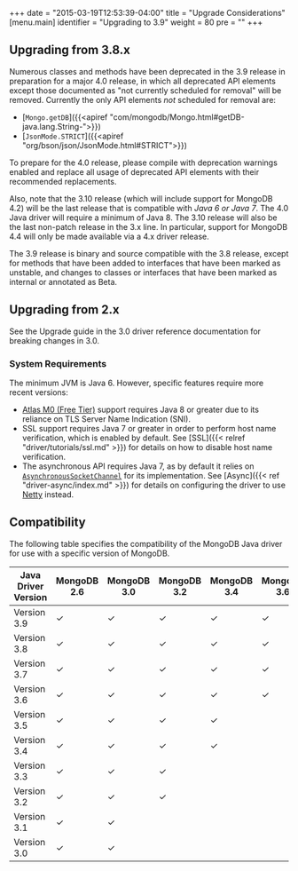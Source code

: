 +++
date = "2015-03-19T12:53:39-04:00"
title = "Upgrade Considerations"
[menu.main]
  identifier = "Upgrading to 3.9"
  weight = 80
  pre = "<i class='fa fa-level-up'></i>"
+++

## Upgrading from 3.8.x

Numerous classes and methods have been deprecated in the 3.9 release in preparation for a major 4.0 release, in which all deprecated
API elements except those documented as "not currently scheduled for removal" will be removed. Currently the only API elements _not_ 
scheduled for removal are:

* [`Mongo.getDB`]({{<apiref "com/mongodb/Mongo.html#getDB-java.lang.String-">}})
* [`JsonMode.STRICT`]({{<apiref "org/bson/json/JsonMode.html#STRICT">}}) 

To prepare for the 4.0 release, please compile with deprecation warnings enabled and replace all usage of deprecated API elements with their
recommended replacements.

Also, note that the 3.10 release (which will include support for MongoDB 4.2) will be the last release that is compatible with *Java 6
or Java 7*.  The 4.0 Java driver will require a minimum of Java 8. The 3.10 release will also be the last non-patch release in the 3.x 
line. In particular, support for MongoDB 4.4 will only be made available via a 4.x driver release.

The 3.9 release is binary and source compatible with the 3.8 release, except for methods that have been added to interfaces that
have been marked as unstable, and changes to classes or interfaces that have been marked as internal or annotated as Beta.

## Upgrading from 2.x

See the Upgrade guide in the 3.0 driver reference documentation for breaking changes in 3.0.

### System Requirements

The minimum JVM is Java 6. However, specific features require more recent versions:

- [Atlas M0 (Free Tier)](https://docs.atlas.mongodb.com/getting-started/) support requires Java 8 or greater due to 
its reliance on TLS Server Name Indication (SNI).
- SSL support requires Java 7 or greater in order to perform host name verification, which is enabled by default.  See
[SSL]({{< relref "driver/tutorials/ssl.md" >}}) for details on how to disable host name verification.
- The asynchronous API requires Java 7, as by default it relies on
[`AsynchronousSocketChannel`](http://docs.oracle.com/javase/7/docs/api/java/nio/channels/AsynchronousSocketChannel.html) for
its implementation.  See [Async]({{< ref "driver-async/index.md" >}}) for details on configuring the driver to use 
[Netty](http://netty.io/) instead.

## Compatibility

The following table specifies the compatibility of the MongoDB Java driver for use with a specific version of MongoDB.

|Java Driver Version|MongoDB 2.6|MongoDB 3.0 |MongoDB 3.2|MongoDB 3.4|MongoDB 3.6|MongoDB 4.0|
|-------------------|-----------|------------|-----------|-----------|-----------|-----------|
|Version 3.9        |  ✓  |  ✓  |  ✓  |  ✓  |  ✓  |  ✓  |
|Version 3.8        |  ✓  |  ✓  |  ✓  |  ✓  |  ✓  |  ✓  |
|Version 3.7        |  ✓  |  ✓  |  ✓  |  ✓  |  ✓  |     |
|Version 3.6        |  ✓  |  ✓  |  ✓  |  ✓  |  ✓  |     |
|Version 3.5        |  ✓  |  ✓  |  ✓  |  ✓  |     |     |
|Version 3.4        |  ✓  |  ✓  |  ✓  |  ✓  |     |     |
|Version 3.3        |  ✓  |  ✓  |  ✓  |     |     |     |
|Version 3.2        |  ✓  |  ✓  |  ✓  |     |     |     |
|Version 3.1        |  ✓  |  ✓  |     |     |     |     |
|Version 3.0        |  ✓  |  ✓  |     |     |     |     |

